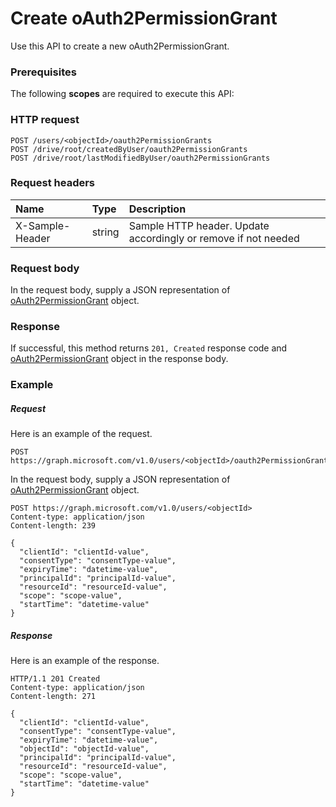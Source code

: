 # Create oAuth2PermissionGrant

Use this API to create a new oAuth2PermissionGrant.
### Prerequisites
The following **scopes** are required to execute this API: 
### HTTP request
<!-- { "blockType": "ignored" } -->
```http
POST /users/<objectId>/oauth2PermissionGrants
POST /drive/root/createdByUser/oauth2PermissionGrants
POST /drive/root/lastModifiedByUser/oauth2PermissionGrants

```
### Request headers
| Name       | Type | Description|
|:---------------|:--------|:----------|
| X-Sample-Header  | string  | Sample HTTP header. Update accordingly or remove if not needed|

### Request body
In the request body, supply a JSON representation of [oAuth2PermissionGrant](../resources/oauth2permissiongrant.md) object.


### Response
If successful, this method returns `201, Created` response code and [oAuth2PermissionGrant](../resources/oauth2permissiongrant.md) object in the response body.

### Example
##### Request
Here is an example of the request.
<!-- {
  "blockType": "request",
  "name": "create_oauth2permissiongrant_from_user"
}-->
```http
POST https://graph.microsoft.com/v1.0/users/<objectId>/oauth2PermissionGrants
```
In the request body, supply a JSON representation of [oAuth2PermissionGrant](../resources/oauth2permissiongrant.md) object.
```http
POST https://graph.microsoft.com/v1.0/users/<objectId>
Content-type: application/json
Content-length: 239

{
  "clientId": "clientId-value",
  "consentType": "consentType-value",
  "expiryTime": "datetime-value",
  "principalId": "principalId-value",
  "resourceId": "resourceId-value",
  "scope": "scope-value",
  "startTime": "datetime-value"
}
```
##### Response
Here is an example of the response.
<!-- {
  "blockType": "response",
  "truncated": false,
  "@odata.type": "microsoft.graph.oauth2permissiongrant"
} -->
```http
HTTP/1.1 201 Created
Content-type: application/json
Content-length: 271

{
  "clientId": "clientId-value",
  "consentType": "consentType-value",
  "expiryTime": "datetime-value",
  "objectId": "objectId-value",
  "principalId": "principalId-value",
  "resourceId": "resourceId-value",
  "scope": "scope-value",
  "startTime": "datetime-value"
}
```

<!-- uuid: 8fcb5dbc-d5aa-4681-8e31-b001d5168d79
2015-10-25 14:57:30 UTC -->
<!-- {
  "type": "#page.annotation",
  "description": "Create oAuth2PermissionGrant",
  "keywords": "",
  "section": "documentation",
  "tocPath": ""
}-->